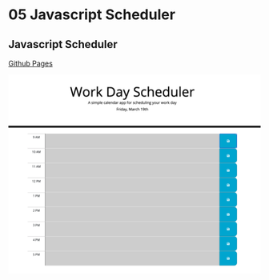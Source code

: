 # 05 Javascript Scheduler

## Javascript Scheduler

[Github Pages](https://drewole.github.io/js-scheduler/)

![A user clicks on slots on the color-coded calendar and edits the events.](screenshot.png)
